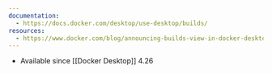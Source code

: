 ```yaml
---
documentation:
  - https://docs.docker.com/desktop/use-desktop/builds/
resources:
  - https://www.docker.com/blog/announcing-builds-view-in-docker-desktop-ga/
---
```

- Available since [[Docker Desktop]] 4.26